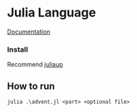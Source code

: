 # Julia Language
[Documentation](https://docs.julialang.org/en/v1/)

### Install
Recommend [juliaup](https://github.com/JuliaLang/juliaup)

## How to run
`julia .\advent.jl <part> <optional file>`
